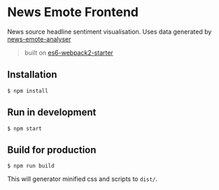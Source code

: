 # News Emote Frontend

News source headline sentiment visualisation. Uses data generated by
[news-emote-analyser](https://github.com/ri/news-emote-analyser)

> built on [es6-webpack2-starter](https://github.com/micooz/es6-webpack2-starter)

## Installation

    $ npm install

## Run in development

    $ npm start

## Build for production

    $ npm run build

This will generator minified css and scripts to `dist/`.
